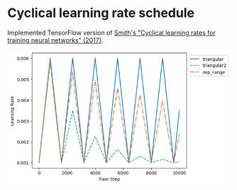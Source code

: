 # Cyclical learning rate schedule
Implemented TensorFlow version of [Smith's "Cyclical learning rates for training neural networks" (2017)](https://arxiv.org/pdf/1506.01186.pdf?utm_medium=Exinfluencer&utm_source=Exinfluencer&utm_content=000026UJ&utm_term=10006555&utm_id=NA-SkillsNetwork-Channel-cvstudio-2021-01-01).

![Demonstration of cyclical learning rate](demo.png)

